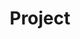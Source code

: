 ---
layout: project
title: Project
description: 참여했던 프로젝트들 ⛳️
keywords: project
nav-class: project
nav-title: Project
exclude_from_nav: false
permalink: /project/
---